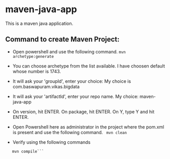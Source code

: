 # maven-java-app
This is a maven java application.

## Command to create Maven Project:

- Open powershell and use the following command.
```mvn archetype:generate```

- You can choose archetype from the list available. I have choosen default whose number is 1743.

- It will ask your 'groupId', enter your choice: My choice is com.baswapuram.vikas.bigdata

- It will ask your 'artifactId', enter your repo name. My choice: maven-java-app

- On version, hit ENTER. On package, hit ENTER. On Y, type Y and hit ENTER.

- Open Powershell here as administrator in the project where the pom.xml is present and use the following command.
 ``` mvn clean```
 
 - Verify using the following commands
 ```mvn clean
    mvn compile```
    
